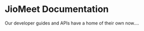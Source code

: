 # JioMeet Documentation

Our developer guides and APIs have a home of their own now....
<!--stackedit_data:
eyJoaXN0b3J5IjpbNDQ4MzQ3MTYyLDMwMjMzMzAwNCw0MzYxNz
AyMDJdfQ==
-->